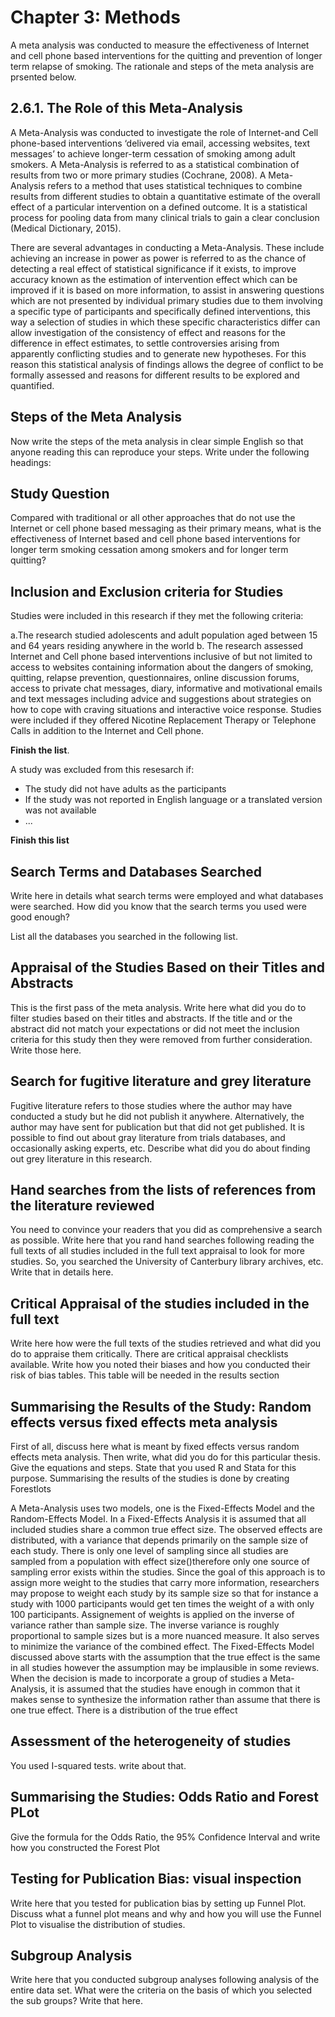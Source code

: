 # Chapter 3: Methods

A meta analysis was conducted to measure the effectiveness of Internet and cell phone based interventions for the quitting and prevention of longer term relapse of smoking. The rationale and steps of the meta analysis are prsented below.

## 2.6.1. The Role of this Meta-Analysis
 
A Meta-Analysis was conducted to investigate the role of Internet-and Cell phone-based interventions ‘delivered via email, accessing websites, text messages’ to achieve longer-term cessation of smoking among adult smokers. A Meta-Analysis is referred to as a statistical combination of results from two or more primary studies (Cochrane, 2008). A Meta-Analysis refers to a method that uses statistical techniques to combine results from different studies to obtain a quantitative estimate of the overall effect of a particular intervention on a defined outcome. It is a statistical process for pooling data from many clinical trials to gain a clear conclusion (Medical Dictionary, 2015). 

There are several advantages in conducting a Meta-Analysis. These include achieving an increase in power as power is referred to as the chance of detecting a real effect of statistical significance if it exists, to improve accuracy known as the estimation of intervention effect which can be improved if it is based on more information, to assist in answering questions which are not presented by individual primary studies due to them involving a specific type of participants and specifically defined interventions, this way a selection of studies in which these specific characteristics differ can allow investigation  of the consistency of effect and reasons for the difference in effect estimates, to settle controversies arising from apparently conflicting studies and to generate new hypotheses. For this reason this statistical analysis of findings allows the degree of conflict to be formally assessed and reasons for different results to be explored and quantified.

## Steps of the Meta Analysis

Now write the steps of the meta analysis in clear simple English so that anyone reading this can reproduce your steps. Write under the following headings:

## Study Question

Compared with traditional or all other approaches that do not use the Internet or cell phone based messaging as their primary means, what is the effectiveness of Internet based and cell phone based interventions for longer term smoking cessation among smokers and for longer term quitting?

## Inclusion and Exclusion criteria for Studies
Studies were included in this research if they met the following criteria:

a.The research studied adolescents and adult population aged between 15 and 64 years residing anywhere in the world
b. The research assessed Internet and Cell phone based interventions inclusive of but not limited to access to websites containing information about the dangers of smoking, quitting, relapse prevention, questionnaires, online discussion forums, access to private chat messages, diary, informative and motivational emails and text messages including advice and suggestions about strategies on how to cope with craving situations and interactive voice response. Studies were included if they offered Nicotine Replacement Therapy or Telephone Calls in addition to the Internet and Cell phone.
 
**Finish the list**. 

A study was excluded from this resesarch if:

* The study did not have adults as the participants
* If the study was not reported in English language or a translated version was not available
* ...

**Finish this list**

## Search Terms and Databases Searched
Write here in details what search terms were employed and what databases were searched. How did you know that the search terms you used were good enough?

List all the databases you searched in the following list. 

## Appraisal of the Studies Based on their Titles and Abstracts

This is the first pass of the meta analysis. Write here what did you do to filter studies based on their titles and abstracts. If the title and or the abstract did not match your expectations or did not meet the inclusion criteria for this study then they were removed from further consideration. Write those here. 

## Search for fugitive literature and grey literature

Fugitive literature refers to those studies where the author may have conducted a study but  he did not publish it anywhere. Alternatively, the author may have sent for publication but that did not get published. It is possible to find out about gray literature from trials databases, and occasionally asking experts, etc. Describe what did you do about finding out grey literature in this research.

## Hand searches from the lists of references from the literature reviewed

You need to convince your readers that you did as comprehensive a search as possible. Write here that you rand hand searches following reading the full texts of all studies included in the full text appraisal to look for more studies. So, you searched the University of Canterbury library archives, etc. Write that in details here. 

## Critical Appraisal of the studies included in the full text

Write here how were the full texts of the studies retrieved and what did you do to appraise them critically. There are critical appraisal checklists available. Write how you noted their biases and how you conducted their risk of bias tables. This table will be needed in the results section

## Summarising the Results of the Study: Random effects versus fixed effects meta analysis

First of all, discuss here what is meant by fixed effects versus random effects meta analysis. Then write, what did you do for this particular thesis. Give the equations and steps. State that you used R and Stata for this purpose. Summarising the results of the studies is done by creating Forestlots

A Meta-Analysis uses two models, one is the Fixed-Effects Model and the Random-Effects Model.
In a Fixed-Effects Analysis it is assumed that all included studies share a common true effect size. The observed effects are distributed, with a variance that depends primarily on the sample size of each study. There is only one level of sampling since all studies are sampled from a population with effect size()therefore only one source of sampling error exists within the studies. Since the goal of this approach is to assign more weight to the studies that carry more information, researchers may propose to weight each study by its sample size so that for instance a study with 1000 participants would get ten times the weight of a with only 100 participants. Assignement of weights is applied on the inverse of variance rather than sample size. The inverse variance is roughly proportional to sample sizes but is a more nuanced measure. It also serves to minimize the variance of the combined effect.
The Fixed-Effects Model discussed above starts with the assumption that the true effect is the same in all studies however the assumption may be implausible in some reviews. When the decision is made to incorporate a group of studies a Meta-Analysis, it is assumed that the studies have enough in common that it makes sense to synthesize the information rather than assume that there is one true effect. There is a distribution of the true effect 
## Assessment of the heterogeneity of studies

You used I-squared tests. write about that.

## Summarising the Studies: Odds Ratio and Forest PLot

Give the formula for the Odds Ratio, the 95% Confidence Interval and write how you constructed the Forest Plot

## Testing for Publication Bias: visual inspection

Write here that you tested for publication bias by setting up Funnel Plot. Discuss what a funnel plot means and why and how you will use the Funnel Plot to visualise the distribution of studies.

## Subgroup Analysis

Write here that you conducted subgroup analyses following analysis of the entire data set. What were the criteria on the basis of which you selected the sub groups? Write that here. 


  
  
  
  
  
